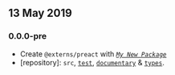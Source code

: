 ## 13 May 2019

### 0.0.0-pre

- Create `@externs/preact` with _[`My New Package`](https://mnpjs.org)_
- [repository]: `src`, [`test`](https://contexttesting.com), [`documentary`](https://readme.page) & [`types`](https://typedef.page).